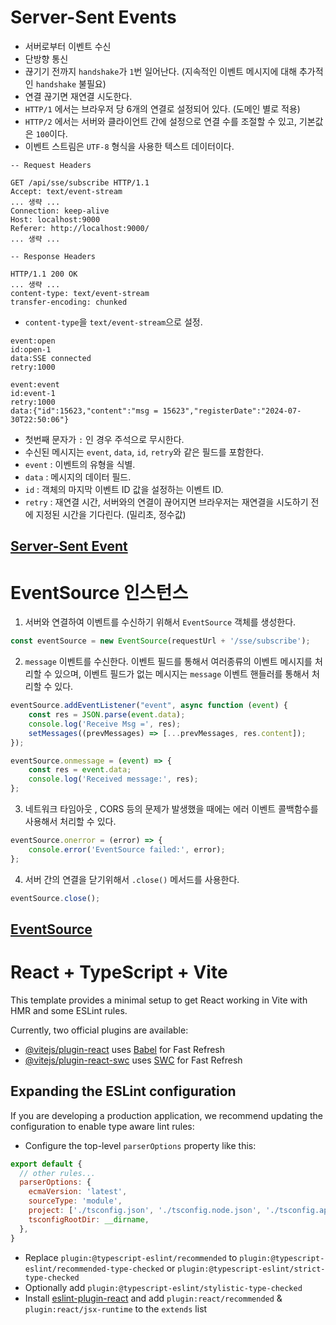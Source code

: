 # Server-Sent Events
* 서버로부터 이벤트 수신
* 단방향 통신
* 끊기기 전까지 `handshake`가 `1`번 일어난다. (지속적인 이벤트 메시지에 대해 추가적인 `handshake` 불필요)
* 연결 끊기면 재연결 시도한다.
* `HTTP/1` 에서는 브라우저 당 6개의 연결로 설정되어 있다. (도메인 별로 적용)
* `HTTP/2` 에서는 서버와 클라이언트 간에 설정으로 연결 수를 조절할 수 있고, 기본값은 `100`이다.
* 이벤트 스트림은 `UTF-8` 형식을 사용한 텍스트 데이터이다.

``` http
-- Request Headers

GET /api/sse/subscribe HTTP/1.1
Accept: text/event-stream
... 생략 ...
Connection: keep-alive
Host: localhost:9000 
Referer: http://localhost:9000/
... 생략 ...

-- Response Headers

HTTP/1.1 200 OK
... 생략 ...
content-type: text/event-stream 
transfer-encoding: chunked
```
* `content-type`을 `text/event-stream`으로 설정.
``` HTTP
event:open
id:open-1
data:SSE connected
retry:1000

event:event
id:event-1
retry:1000
data:{"id":15623,"content":"msg = 15623","registerDate":"2024-07-30T22:50:06"}
```
* 첫번째 문자가 `:` 인 경우 주석으로 무시한다.
* 수신된 메시지는 `event`, `data`, `id`, `retry`와 같은 필드를 포함한다.
* `event` : 이벤트의 유형을 식별.
* `data` : 메시지의 데이터 필드.
* `id` : 객체의 마지막 이벤트 ID 값을 설정하는 이벤트 ID.
* `retry` : 재연결 시간, 서버와의 연결이 끊어지면 브라우저는 재연결을 시도하기 전에 지정된 시간을 기다린다. (밀리초, 정수값)       

[Server-Sent Event](https://developer.mozilla.org/en-US/docs/Web/API/Server-sent_events/Using_server-sent_events)
---
# EventSource 인스턴스

1. 서버와 연결하여 이벤트를 수신하기 위해서 `EventSource` 객체를 생성한다.
``` ts
const eventSource = new EventSource(requestUrl + '/sse/subscribe');
```

2. `message` 이벤트를 수신한다. 이벤트 필드를 통해서 여러종류의 이벤트 메시지를 처리할 수 있으며, 이벤트 필드가 없는 메시지는 `message` 이벤트 핸들러를 통해서 처리할 수 있다.
``` ts
eventSource.addEventListener("event", async function (event) {
	const res = JSON.parse(event.data);
	console.log('Receive Msg =', res);
	setMessages((prevMessages) => [...prevMessages, res.content]);
});

eventSource.onmessage = (event) => {  
    const res = event.data;  
    console.log('Received message:', res);  
};
```

3. 네트워크 타임아웃 , CORS 등의 문제가 발생했을 때에는 에러 이벤트 콜백함수를 사용해서 처리할 수 있다.
``` ts
eventSource.onerror = (error) => {
	console.error('EventSource failed:', error);
};
```

4. 서버 간의 연결을 닫기위해서 `.close()` 메서드를 사용한다.
``` ts
eventSource.close();
```   
   
[EventSource](https://developer.mozilla.org/en-US/docs/Web/API/EventSource)
---
# React + TypeScript + Vite

This template provides a minimal setup to get React working in Vite with HMR and some ESLint rules.

Currently, two official plugins are available:

- [@vitejs/plugin-react](https://github.com/vitejs/vite-plugin-react/blob/main/packages/plugin-react/README.md) uses [Babel](https://babeljs.io/) for Fast Refresh
- [@vitejs/plugin-react-swc](https://github.com/vitejs/vite-plugin-react-swc) uses [SWC](https://swc.rs/) for Fast Refresh

## Expanding the ESLint configuration

If you are developing a production application, we recommend updating the configuration to enable type aware lint rules:

- Configure the top-level `parserOptions` property like this:

```js
export default {
  // other rules...
  parserOptions: {
    ecmaVersion: 'latest',
    sourceType: 'module',
    project: ['./tsconfig.json', './tsconfig.node.json', './tsconfig.app.json'],
    tsconfigRootDir: __dirname,
  },
}
```

- Replace `plugin:@typescript-eslint/recommended` to `plugin:@typescript-eslint/recommended-type-checked` or `plugin:@typescript-eslint/strict-type-checked`
- Optionally add `plugin:@typescript-eslint/stylistic-type-checked`
- Install [eslint-plugin-react](https://github.com/jsx-eslint/eslint-plugin-react) and add `plugin:react/recommended` & `plugin:react/jsx-runtime` to the `extends` list
